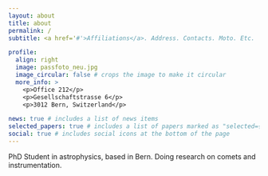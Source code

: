 ```yaml
---
layout: about
title: about
permalink: /
subtitle: <a href='#'>Affiliations</a>. Address. Contacts. Moto. Etc.

profile:
  align: right
  image: passfoto_neu.jpg
  image_circular: false # crops the image to make it circular
  more_info: >
    <p>Office 212</p>
    <p>Gesellschaftstrasse 6</p>
    <p>3012 Bern, Switzerland</p>

news: true # includes a list of news items
selected_papers: true # includes a list of papers marked as "selected={true}"
social: true # includes social icons at the bottom of the page
---
```


PhD Student in astrophysics, based in Bern. Doing research on comets and instrumentation.